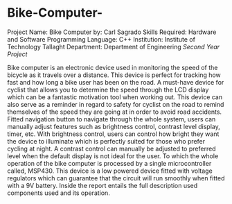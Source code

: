 # Bike-Computer-

Project Name: Bike Computer
by: Carl Sagrado
Skills Required: Hardware and Software
Programming Language: C++
Institution: Institute of Technology Tallaght
Department: Department of Engineering
*Second Year Project*


Bike computer is an electronic device used in monitoring the speed of the bicycle as it travels 
over a distance. This device is perfect for tracking how fast and how long a bike user has been on the road. A 
must-have device for cyclist that allows you to determine the speed through the LCD display which can 
be a fantastic motivation tool when working out. This device can also serve as a reminder in regard to
safety for cyclist on the road to remind themselves of the speed they are going at in order to avoid road 
accidents. Fitted navigation button to navigate through the whole system, users can manually adjust 
features such as brightness control, contrast level display, timer, etc. With brightness control, users can 
control how bright they want the device to illuminate which is perfectly suited for those who prefer cycling 
at night. A contrast control can manually be adjusted to preferred level when the default display is not 
ideal for the user. To which the whole operation of the bike computer is processed by a single 
microcontroller called, MSP430. This device is a low powered device fitted with voltage regulators which 
can guarantee that the circuit will run smoothly when fitted with a 9V battery. Inside the report 
entails the full description used components used and its operation.
